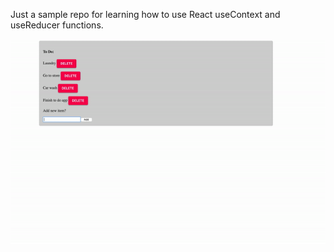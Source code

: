 Just a sample repo for learning how to use React useContext and useReducer functions.



![App](app.gif?raw=true "App demo")
